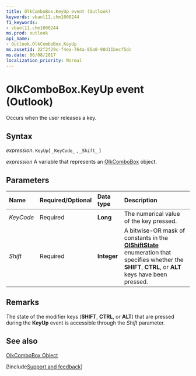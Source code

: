 ```yaml
---
title: OlkComboBox.KeyUp event (Outlook)
keywords: vbaol11.chm1000244
f1_keywords:
- vbaol11.chm1000244
ms.prod: outlook
api_name:
- Outlook.OlkComboBox.KeyUp
ms.assetid: 22f2f29c-f4ea-764a-85a0-90d11becf5dc
ms.date: 06/08/2017
localization_priority: Normal
---
```



# OlkComboBox.KeyUp event (Outlook)

Occurs when the user releases a key.


## Syntax

_expression_. `KeyUp`( `_KeyCode_` , `_Shift_` )

_expression_ A variable that represents an [OlkComboBox](Outlook.OlkComboBox.md) object.


## Parameters



|Name|Required/Optional|Data type|Description|
|:-----|:-----|:-----|:-----|
| _KeyCode_|Required| **Long**|The numerical value of the key pressed.|
| _Shift_|Required| **Integer**|A bitwise-OR mask of constants in the  **[OlShiftState](Outlook.OlShiftState.md)** enumeration that specifies whether the **SHIFT**,  **CTRL**, or  **ALT** keys have been pressed.|

## Remarks

The state of the modifier keys (**SHIFT**,  **CTRL**, or  **ALT**) that are pressed during the  **KeyUp** event is accessible through the _Shift_ parameter.


## See also


[OlkComboBox Object](Outlook.OlkComboBox.md)

[!include[Support and feedback](~/includes/feedback-boilerplate.md)]
